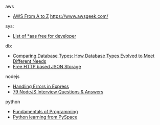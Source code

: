 

aws
- [AWS From A to Z](http://www.helenanderson.co.nz/aws-a-z/)
https://www.awsgeek.com/


sys:
- [List of *aas free for developer](https://free-for.dev/#/?id=ci-cd)


db:
- [Comparing Database Types: How Database Types Evolved to Meet Different Needs](https://www.prisma.io/blog/comparison-of-database-models-1iz9u29nwn37)
- [Free HTTP based JSON Storage](https://jsonbox.io/)


nodejs
- [Handling Errors in Express](https://zellwk.com/blog/express-errors/)
- [79 NodeJS Interview Questions & Answers](https://coderrocketfuel.com/article/node-js-interview-questions-and-answers)


python
- [Fundamentals of Programming](https://python.cs.southern.edu/pythonbook/pythonbook.pdf)
- [Python learning from PySpace](https://pyspace.eu/)
